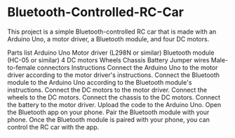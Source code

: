 # Bluetooth-Controlled-RC-Car
This project is a simple Bluetooth-controlled RC car that is made with an Arduino Uno, a motor driver, a Bluetooth module, and four DC motors.


Parts list
Arduino Uno
Motor driver (L298N or similar)
Bluetooth module (HC-05 or similar)
4 DC motors
Wheels
Chassis
Battery
Jumper wires
Male-to-female connectors
Instructions
Connect the Arduino Uno to the motor driver according to the motor driver's instructions.
Connect the Bluetooth module to the Arduino Uno according to the Bluetooth module's instructions.
Connect the DC motors to the motor driver.
Connect the wheels to the DC motors.
Connect the chassis to the DC motors.
Connect the battery to the motor driver.
Upload the code to the Arduino Uno.
Open the Bluetooth app on your phone.
Pair the Bluetooth module with your phone.
Once the Bluetooth module is paired with your phone, you can control the RC car with the app.
